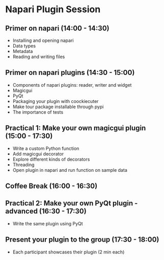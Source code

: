 # Napari Plugin Session

## Primer on napari (14:00 - 14:30)

- Installing and opening napari
- Data types
- Metadata
- Reading and writing files 

## Primer on napari plugins (14:30 - 15:00)

- Components of napari plugins: reader, writer and widget
- Magicgui
- PyQt
- Packaging your plugin with coockiecuter
- Make tour package installable through pypi
- The importance of tests

## Practical 1: Make your own magicgui plugin (15:00 - 17:30)

- Write a custom Python function
- Add magicgui decorator
- Explore different kinds of decorators
- Threading
- Open plugin in napari and run function on sample data

## Coffee Break (16:00 - 16:30)

## Practical 2: Make your own PyQt plugin - advanced (16:30 - 17:30)

- Write the same plugin using PyQt

## Present your plugin to the group (17:30 - 18:00)

- Each participant showcases their plugin (2 min each)

